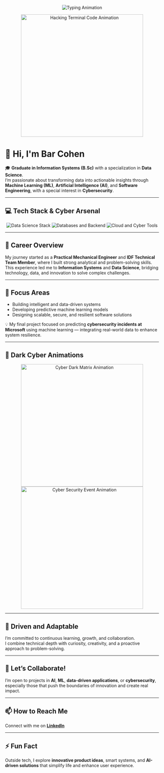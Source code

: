 <p align="center">
  <img src="https://readme-typing-svg.herokuapp.com?font=Orbitron&color=00FF00&size=30&lines=Bar+Cohen;Cyber+%26+Data+Alchemist;Architecting+Digital+Resilience" alt="Typing Animation" />
</p>

<p align="center">
  <img src="https://media.giphy.com/media/IZtN9uJ5V2Q2r4qJtN/giphy.gif" alt="Hacking Terminal Code Animation" width="400"/>
</p>

# 👋 Hi, I'm **Bar Cohen**

🎓 **Graduate in Information Systems (B.Sc)** with a specialization in **Data Science**.  
I’m passionate about transforming data into actionable insights through **Machine Learning (ML)**, **Artificial Intelligence (AI)**, and **Software Engineering**, with a special interest in **Cybersecurity**.

---

## 💻 Tech Stack & Cyber Arsenal

<p align="center">
    <img src="https://skillicons.dev/icons?i=py,jupyter,r,pandas,numpy,sklearn,tableau,powerbi,tensorflow&theme=dark" alt="Data Science Stack" title="Python, Jupyter, RStudio, Pandas, NumPy, Scikit-learn, Tableau, Power BI, TensorFlow" />
    <img src="https://skillicons.dev/icons?i=sqlserver,mysql,postgresql,java,html,css,bootstrap,js,php&theme=dark" alt="Databases and Backend" title="SQL Server, MySQL, PostgreSQL, Java, HTML, CSS, Bootstrap, JavaScript, PHP" />
    <img src="https://skillicons.dev/icons?i=azure,docker,linux,vscode,git,bash&theme=dark" alt="Cloud and Cyber Tools" title="Microsoft Azure, Docker, Linux, VSCode, Git, Bash" />
</p>

---

## 🚀 Career Overview

My journey started as a **Practical Mechanical Engineer** and **IDF Technical Team Member**, where I built strong analytical and problem-solving skills.  
This experience led me to **Information Systems** and **Data Science**, bridging technology, data, and innovation to solve complex challenges.

---

## 🎯 Focus Areas

* Building intelligent and data-driven systems  
* Developing predictive machine learning models  
* Designing scalable, secure, and resilient software solutions  

💡 My final project focused on predicting **cybersecurity incidents at Microsoft** using machine learning — integrating real-world data to enhance system resilience.

---

## 🌌 Dark Cyber Animations  

<p align="center">
  <img src="https://media.giphy.com/media/l0HlOvJ7yaacpuSas/giphy.gif" alt="Cyber Dark Matrix Animation" width="400"/>
  <img src="https://media.giphy.com/media/3ohhwytHcusSCXXOUg/giphy.gif" alt="Cyber Security Event Animation" width="400"/>
</p>

---

## 🌱 Driven and Adaptable

I’m committed to continuous learning, growth, and collaboration.  
I combine technical depth with curiosity, creativity, and a proactive approach to problem-solving.

---

## 🤝 Let’s Collaborate!

I’m open to projects in **AI**, **ML**, **data-driven applications**, or **cybersecurity**, especially those that push the boundaries of innovation and create real impact.

---

## 📫 How to Reach Me

Connect with me on [**LinkedIn**](https://www.linkedin.com/in/bar--cohen-)

---

## ⚡ Fun Fact

Outside tech, I explore **innovative product ideas**, smart systems, and **AI-driven solutions** that simplify life and enhance user experience.
